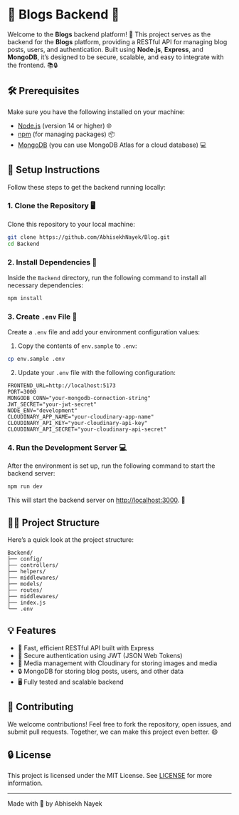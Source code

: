 # 🌟 Blogs Backend 🌟

Welcome to the **Blogs** backend platform! 🚀 This project serves as the backend for the **Blogs** platform, providing a RESTful API for managing blog posts, users, and authentication. Built using **Node.js**, **Express**, and **MongoDB**, it’s designed to be secure, scalable, and easy to integrate with the frontend. 📚🔒

## 🛠️ Prerequisites

Make sure you have the following installed on your machine:

- [Node.js](https://nodejs.org/) (version 14 or higher) 🌐
- [npm](https://www.npmjs.com/) (for managing packages) 📦
- [MongoDB](https://www.mongodb.com/) (you can use MongoDB Atlas for a cloud database) 💻

## 🚀 Setup Instructions

Follow these steps to get the backend running locally:

### 1. Clone the Repository 🖥️

Clone this repository to your local machine:

```bash
git clone https://github.com/AbhisekhNayek/Blog.git
cd Backend
```

### 2. Install Dependencies 🔧

Inside the `Backend` directory, run the following command to install all necessary dependencies:

```bash
npm install
```

### 3. Create `.env` File 🔑

Create a `.env` file and add your environment configuration values:

1. Copy the contents of `env.sample` to `.env`:

```bash
cp env.sample .env
```

2. Update your `.env` file with the following configuration:

```env
FRONTEND_URL=http://localhost:5173  
PORT=3000                            
MONGODB_CONN="your-mongodb-connection-string"  
JWT_SECRET="your-jwt-secret"        
NODE_ENV="development"               
CLOUDINARY_APP_NAME="your-cloudinary-app-name"  
CLOUDINARY_API_KEY="your-cloudinary-api-key"    
CLOUDINARY_API_SECRET="your-cloudinary-api-secret" 
```

### 4. Run the Development Server 💻

After the environment is set up, run the following command to start the backend server:

```bash
npm run dev
```

This will start the backend server on [http://localhost:3000](http://localhost:3000). 🎉

## 🧑‍💻 Project Structure

Here’s a quick look at the project structure:

```
Backend/
├── config/
├── controllers/
├── helpers/
├── middlewares/
├── models/
├── routes/
├── middlewares/
├── index.js
└── .env
```

## 💡 Features

- 🚀 Fast, efficient RESTful API built with Express
- 📝 Secure authentication using JWT (JSON Web Tokens)
- 📱 Media management with Cloudinary for storing images and media
- 🔒 MongoDB for storing blog posts, users, and other data
- 🖥️ Fully tested and scalable backend

## 📢 Contributing

We welcome contributions! Feel free to fork the repository, open issues, and submit pull requests. Together, we can make this project even better. 😄

## 🔒 License

This project is licensed under the MIT License. See [LICENSE](LICENSE) for more information.

---

Made with 💙 by Abhisekh Nayek